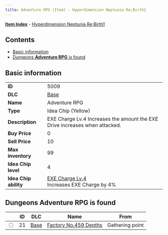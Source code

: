 ```yaml
---
title: Adventure RPG (Item) - Hyperdimension Neptunia Re;Birth1
---
```


[**Item Index**](/neptunia/rb1/item/index.html) - [Hyperdimension Neptunia Re;Birth1](/neptunia/rb1)

## Contents

- [Basic information](#basic-information)
- [Dungeons **Adventure RPG** is found](#dungeons-adventure-rpg-is-found)
## Basic information

|   |   |
| -- | -- |
| **ID** | 5009 |
| **DLC** | [Base](/neptunia/rb1/dlc/1-base.html) |
| **Name** | Adventure RPG |
| **Type** | Idea Chip (Yellow) |
| **Description** | EXE Charge Lv.4 Increases the amount the EXE Drive increases when attacked. |
| **Buy Price** | 0 |
| **Sell Price** | 10 |
| **Max inventory** | 99 |
| **Idea Chip level** | 4 |
| **Idea Chip ability** | [EXE Charge Lv.4](/neptunia/rb1/avatar/1-9508-exe-charge-lv-4.html)<br />Increases EXE Charge by 4% |


## Dungeons **Adventure RPG** is found

|    | ID | DLC | Name | From |
| -- | -- | --- | ---- | ---- |
| <input type="checkbox" id="rb1-dungeon-1-21" class="trackbox" /> | 21 | [Base](/neptunia/rb1/dlc/1-base.html) | [Factory No.459 Depths](/neptunia/rb1/dungeon/1-21-factory-no-459-depths.html) | Gathering point |

